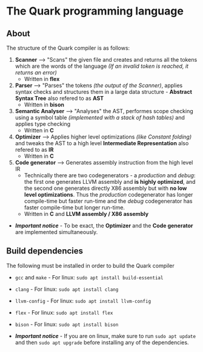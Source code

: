 # The Quark programming language
## About
The structure of the Quark compiler is as follows:
  1. **Scanner** --> "Scans" the given file and creates and returns all the tokens which are the words of the language _(If an invalid token is reached, it returns an error)_
     - Written in **flex**
  3. **Parser** --> "Parses" the tokens _(the output of the Scanner)_, applies syntax checks and structures them in a large data structure - **Abstract Syntax Tree** also refered to as **AST**
     - Written in **bison**
  5. **Semantic Analyser** --> "Analyses" the AST, performes scope checking using a symbol table _(implemented with a stack of hash tables)_ and applies type checking
     - Written in **C**
  7. **Optimizer** --> Applies higher level optimizations _(like Constant folding)_ and tweaks the AST to a high level **Intermediate Representation** also refered to as **IR**
     - Written in **C**
  9. **Code generator** --> Generates assembly instruction from the high level IR
     - Technically there are two codegenerators - a _production_ and _debug_: the first one generates LLVM assembly and **is highly optimized**, and the second one generates directly X86 assembly but with **no low level optimizations**. Thus the _production_ codegenerator has longer compile-time but faster run-time and the _debug_ codegenerator has faster compile-time but longer run-time.
     - Written in **C** and **LLVM assembly / X86 assembly**
  - ***Important notice*** - To be exact, the **Optimizer** and the **Code generator** are implemented simultaneously.

## Build dependencies
The following must be installed in order to build the Quark compiler
 - `gcc` and `make` - For linux: `sudo apt install build-essential`
 - `clang` - For linux: `sudo apt install clang`
 - `llvm-config` - For linux: `sudo apt install llvm-config`
 - `flex` - For linux: `sudo apt install flex`
 - `bison` - For linux: `sudo apt install bison`

 - ***Important notice*** - If you are on linux, make sure to run `sudo apt update` and then `sudo apt upgrade` before installing any of the dependencies.

